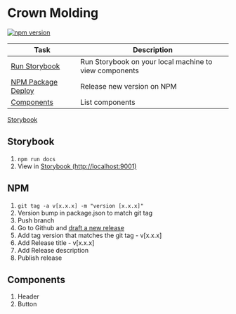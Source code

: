 # Crown Molding

[![npm version](https://img.shields.io/npm/v/@jonathansees/crown-molding)](https://www.npmjs.com/package/@jonathansees/crown-molding)

| Task | Description |
| ----------- | ----------- |
| [Run Storybook](#Storybook) | Run Storybook on your local machine to view components |
| [NPM Package Deploy](#NPM) | Release new version on NPM |
| [Components](#Components) | List components |

[Storybook](https://jonathansees.github.io/crown-molding)

## Storybook
1. `npm run docs`
2. View in [Storybook (http://localhost:9001)](http://localhost:9001)

## NPM
1. `git tag -a v[x.x.x] -m "version [x.x.x]"`
2. Version bump in package.json to match git tag
3. Push branch
4. Go to Github and [draft a new release](https://github.com/jonathansees/crown-molding/releases)
5. Add tag version that matches the git tag - v[x.x.x]
6. Add Release title - v[x.x.x]
7. Add Release description
8. Publish release

## Components
1. Header
2. Button
